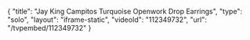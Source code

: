 {
    "title": "Jay King Campitos Turquoise Openwork Drop Earrings",
    "type": "solo",
    "layout": "iframe-static",
    "videoId": "112349732",
    "url": "\/tvpembed\/112349732"
}
